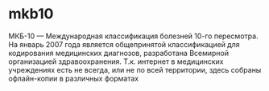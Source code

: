 # mkb10
МКБ-10 — Международная классификация болезней 10-го пересмотра. На январь 2007 года является общепринятой классификацией для кодирования медицинских диагнозов, разработана Всемирной организацией здравоохранения. Т.к. интернет в медицинских учреждениях есть не всегда, или не по всей территории, здесь собраны офлайн-копии в различных форматах
